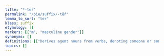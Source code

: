 ```yaml
---
title: "*-tḗr"
permalink: "/pie/suffix/-tḗr"
lemma_to_sort: "ter"
klass: suffix
etymology: []
markers: [["m", "masculine gender"]]
synonyms: []
definitions: [["Derives agent nouns from verbs, denoting someone or something whose role or purpose it is to perform the verb's action."]]
topics: []
---
```

